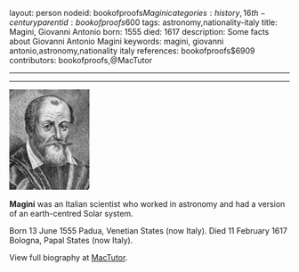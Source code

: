 layout: person
nodeid: bookofproofs$Magini
categories: history,16th-century
parentid: bookofproofs$600
tags: astronomy,nationality-italy
title: Magini, Giovanni Antonio
born: 1555
died: 1617
description: Some facts about Giovanni Antonio Magini
keywords: magini, giovanni antonio,astronomy,nationality italy
references: bookofproofs$6909
contributors: bookofproofs,@MacTutor

---


---

![Magini.jpg](https://github.com/bookofproofs/bookofproofs.github.io/blob/main/_sources/_assets/images/portraits/Magini.jpg?raw=true)

**Magini** was an Italian scientist who worked in astronomy and had a version of an earth-centred Solar system.

Born 13 June 1555 Padua, Venetian States (now Italy). Died 11 February 1617 Bologna, Papal States (now Italy).


View full biography at [MacTutor](https://mathshistory.st-andrews.ac.uk/Biographies/Magini/).